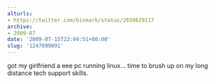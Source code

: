 ```yaml
---
alturls:
- https://twitter.com/bismark/status/2659629117
archive:
- 2009-07
date: '2009-07-15T23:04:51+00:00'
slug: '1247699091'
---
```


got my girlfriend a eee pc running linux... time to brush up on my long distance tech support skills.

